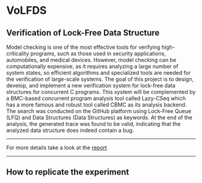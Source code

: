 # VoLFDS

## Verification of Lock-Free Data Structure

Model checking is one of the most effective tools for verifying high-criticality programs, such as those used in security applications, automobiles, and medical devices. However, model checking can be computationally expensive, as it requires analyzing a large number of system states, so efficient algorithms and specialized tools are needed for the verification of large-scale systems. The goal of this project is to design, develop, and implement a new verification system for lock-free data structures for concurrent C programs. This system will be complemented by a BMC-based concurrent program analysis tool called Lazy-CSeq which has a more famous and robust tool called CBMC as its analysis backend. The search was conducted on the GitHub platform using Lock-Free Queue (LFQ) and Data Structures (Data Structures) as keywords. At the end of the analysis, the generated trace was found to be valid, indicating that the analyzed data structure does indeed contain a bug.

---
For more details take a look at the [report](https://github.com/dj-d/VoLFDS)

---

## How to replicate the experiment



